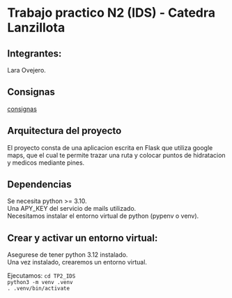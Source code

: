 # Trabajo practico N2 (IDS) - Catedra Lanzillota

## Integrantes:
Lara Ovejero.<br>

## Consignas
[consignas](TP2_IDS/ejercicio_practico2.pdf)<br>

## Arquitectura del proyecto
El proyecto consta de una aplicacion escrita en Flask que utiliza google maps, que el cual te permite trazar una ruta y colocar puntos de hidratacion y medicos mediante pines.<br>

## Dependencias
Se necesita python >= 3.10.<br>
Una APY_KEY del servicio de mails utilizado.<br>
Necesitamos instalar el entorno virtual de python (pypenv o venv).

## Crear y activar un entorno virtual:
Asegurese de tener python 3.12 instalado.<br>
Una vez instalado, crearemos un entorno virtual.

Ejecutamos:
`cd TP2_IDS`<br>
`python3 -m venv .venv`<br>
`. .venv/bin/activate`<br>
